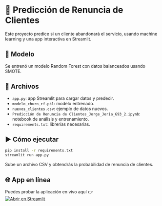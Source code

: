 # 🔮 Predicción de Renuncia de Clientes

Este proyecto predice si un cliente abandonará el servicio, usando machine learning y una app interactiva en Streamlit.

## 🧠 Modelo
Se entrenó un modelo Random Forest con datos balanceados usando SMOTE.

## 📁 Archivos
- `app.py`: app Streamlit para cargar datos y predecir.
- `modelo_churn_rf.pkl`: modelo entrenado.
- `nuevos_clientes.csv`: ejemplo de datos nuevos.
- `Predicción de Renuncia de Clientes_Jorge_Jeria_G93_2.ipynb`: notebook de análisis y entrenamiento.
- `requirements.txt`: librerías necesarias.

## ▶️ Cómo ejecutar

```bash
pip install -r requirements.txt
streamlit run app.py
```

Sube un archivo CSV y obtendrás la probabilidad de renuncia de clientes.

## 🌐 App en línea

Puedes probar la aplicación en vivo aquí 👉  
[![Abrir en Streamlit](https://static.streamlit.io/badges/streamlit_badge_black_white.svg)](https://prediccion-renuncia-clientes-nat9epucvrew3jtgucujqq.streamlit.app/)

